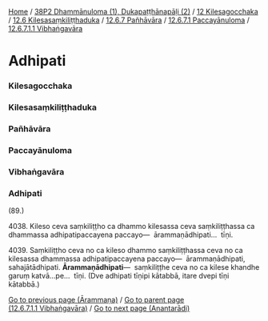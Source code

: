 
[Home](/) / [38P2 Dhammānuloma (1), Dukapaṭṭhānapāḷi (2)](../../../../../../38P2.md) / [12 Kilesagocchaka](../../../../../12.md) / [12.6 Kilesasaṃkiliṭṭhaduka](../../../../12.6.md) / [12.6.7 Pañhāvāra](../../../12.6.7.md) / [12.6.7.1 Paccayānuloma](../../12.6.7.1.md) / [12.6.7.1.1 Vibhaṅgavāra](../12.6.7.1.1.md)

# Adhipati

### Kilesagocchaka

### Kilesasaṃkiliṭṭhaduka

### Pañhāvāra

### Paccayānuloma

### Vibhaṅgavāra

### Adhipati

(89.)

4038\. Kileso ceva saṃkiliṭṭho ca dhammo kilesassa ceva saṃkiliṭṭhassa ca dhammassa adhipatipaccayena paccayo—  ārammaṇādhipati…  tīṇi.

4039\. Saṃkiliṭṭho ceva no ca kileso dhammo saṃkiliṭṭhassa ceva no ca kilesassa dhammassa adhipatipaccayena paccayo—  ārammaṇādhipati, sahajātādhipati. **Ārammaṇādhipati**—  saṃkiliṭṭhe ceva no ca kilese khandhe garuṃ katvā…pe…  tīṇi. (Dve adhipati tīṇipi kātabbā, itare dvepi tīṇi kātabbā.)

[Go to previous page (Ārammaṇa)](Arammana.md) / [Go to parent page (12.6.7.1.1 Vibhaṅgavāra)](../12.6.7.1.1.md) / [Go to next page (Anantarādi)](Anantaradi.md)



